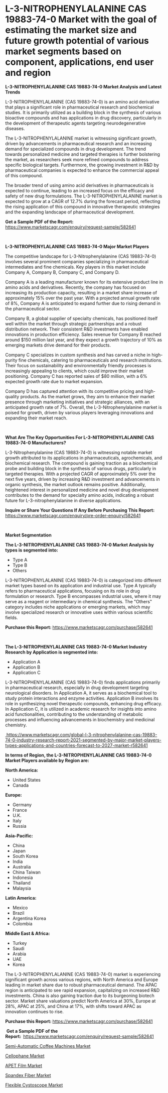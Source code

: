 <p><h1>L-3-NITROPHENYLALANINE CAS 19883-74-0 Market with the goal of estimating the market size and future growth potential of various market segments based on component, applications, end user and region</h1></p><p><strong>L-3-NITROPHENYLALANINE CAS 19883-74-0 Market Analysis and Latest Trends</strong></p>
<p><p>L-3-NITROPHENYLALANINE (CAS 19883-74-0) is an amino acid derivative that plays a significant role in pharmaceutical research and biochemical studies. It is primarily utilized as a building block in the synthesis of various bioactive compounds and has applications in drug discovery, particularly in the development of therapeutic agents targeting neurodegenerative diseases.</p><p>The L-3-NITROPHENYLALANINE market is witnessing significant growth, driven by advancements in pharmaceutical research and an increasing demand for specialized compounds in drug development. The trend towards personalized medicine and targeted therapies is further bolstering the market, as researchers seek more refined compounds to address specific biological targets. Furthermore, the growing investment in R&D by pharmaceutical companies is expected to enhance the commercial appeal of this compound.</p><p>The broader trend of using amino acid derivatives in pharmaceuticals is expected to continue, leading to an increased focus on the efficacy and safety of new drug formulations. The L-3-NITROPHENYLALANINE market is expected to grow at a CAGR of 12.7% during the forecast period, reflecting the rising application of this compound in innovative therapeutic strategies and the expanding landscape of pharmaceutical development.</p></p>
<p><strong>Get a Sample PDF of the Report:&nbsp;</strong> <a href="https://www.marketscagr.com/enquiry/request-sample/582641?utm_campaign=1326&utm_medium=2&utm_source=Github&utm_content=ia&utm_term=27092024&utm_id=l-3-nitrophenylalanine-cas-19883-74-0">https://www.marketscagr.com/enquiry/request-sample/582641</a></p>
<p>&nbsp;</p>
<p><strong>L-3-NITROPHENYLALANINE CAS 19883-74-0 Major Market Players</strong></p>
<p><p>The competitive landscape for L-3-Nitrophenylalanine (CAS 19883-74-0) involves several prominent companies specializing in pharmaceutical intermediates and fine chemicals. Key players in this market include Company A, Company B, Company C, and Company D. </p><p>Company A is a leading manufacturer known for its extensive product line in amino acids and derivatives. Recently, the company has focused on increasing its production capacity, resulting in a market share increase of approximately 15% over the past year. With a projected annual growth rate of 8%, Company A is anticipated to expand further due to rising demand in the pharmaceutical sector.</p><p>Company B, a global supplier of specialty chemicals, has positioned itself well within the market through strategic partnerships and a robust distribution network. Their consistent R&D investments have enabled innovations in production efficiency. Sales revenue for Company B reached around $150 million last year, and they expect a growth trajectory of 10% as emerging markets drive demand for their products.</p><p>Company C specializes in custom synthesis and has carved a niche in high-purity fine chemicals, catering to pharmaceuticals and research institutions. Their focus on sustainability and environmentally friendly processes is increasingly appealing to clients, which could improve their market positioning. Company C has reported sales of $80 million, with a 6% expected growth rate due to market expansion.</p><p>Company D has captured attention with its competitive pricing and high-quality products. As the market grows, they aim to enhance their market presence through marketing initiatives and strategic alliances, with an anticipated growth rate of 7%. Overall, the L-3-Nitrophenylalanine market is poised for growth, driven by various players leveraging innovations and expanding their market reach.</p></p>
<p>&nbsp;</p>
<p><strong>What Are The Key Opportunities For L-3-NITROPHENYLALANINE CAS 19883-74-0 Manufacturers?</strong></p>
<p><p>L-3-Nitrophenylalanine (CAS 19883-74-0) is witnessing notable market growth attributed to its applications in pharmaceuticals, agrochemicals, and biochemical research. The compound is gaining traction as a biochemical probe and building block in the synthesis of various drugs, particularly in targeted therapies. With a projected CAGR of approximately 5% over the next five years, driven by increasing R&D investment and advancements in organic synthesis, the market outlook remains positive. Additionally, heightened interest in personalized medicine and novel drug development contributes to the demand for specialty amino acids, indicating a robust future for L-3-nitrophenylalanine in diverse applications.</p></p>
<p><strong>Inquire or Share Your Questions If Any Before Purchasing This Report:</strong> <a href="https://www.marketscagr.com/enquiry/pre-order-enquiry/582641?utm_campaign=1326&utm_medium=2&utm_source=Github&utm_content=ia&utm_term=27092024&utm_id=l-3-nitrophenylalanine-cas-19883-74-0">https://www.marketscagr.com/enquiry/pre-order-enquiry/582641</a></p>
<p>&nbsp;</p>
<p><strong>Market Segmentation</strong></p>
<p><strong>The L-3-NITROPHENYLALANINE CAS 19883-74-0 Market Analysis by types is segmented into:</strong></p>
<p><ul><li>Type A</li><li>Type B</li><li>Others</li></ul></p>
<p><p>L-3-NITROPHENYLALANINE (CAS 19883-74-0) is categorized into different market types based on its application and industrial use. Type A typically refers to pharmaceutical applications, focusing on its role in drug formulation or research. Type B encompasses industrial uses, where it may serve as a reagent or intermediary in chemical synthesis. The "Others" category includes niche applications or emerging markets, which may involve specialized research or innovative uses within various scientific fields.</p></p>
<p><strong>Purchase this Report:&nbsp;</strong><a href="https://www.marketscagr.com/purchase/582641?utm_campaign=1326&utm_medium=2&utm_source=Github&utm_content=ia&utm_term=27092024&utm_id=l-3-nitrophenylalanine-cas-19883-74-0">https://www.marketscagr.com/purchase/582641</a></p>
<p>&nbsp;</p>
<p><strong>The L-3-NITROPHENYLALANINE CAS 19883-74-0 Market Industry Research by Application is segmented into:</strong></p>
<p><ul><li>Application A</li><li>Application B</li><li>Application C</li></ul></p>
<p><p>L-3-NITROPHENYLALANINE (CAS 19883-74-0) finds applications primarily in pharmaceutical research, especially in drug development targeting neurological disorders. In Application A, it serves as a biochemical tool to study protein interactions and enzyme activities. Application B involves its role in synthesizing novel therapeutic compounds, enhancing drug efficacy. In Application C, it is utilized in academic research for insights into amino acid functionalities, contributing to the understanding of metabolic processes and influencing advancements in biochemistry and medicinal chemistry.</p></p>
<p><a href="https://www.marketscagr.com/global-l-3-nitrophenylalanine-cas-19883-74-0-industry-research-report-2021-segmented-by-major-market-players-types-applications-and-countries-forecast-to-2027-market-r582641?utm_campaign=1326&utm_medium=2&utm_source=Github&utm_content=ia&utm_term=27092024&utm_id=l-3-nitrophenylalanine-cas-19883-74-0">&nbsp;https://www.marketscagr.com/global-l-3-nitrophenylalanine-cas-19883-74-0-industry-research-report-2021-segmented-by-major-market-players-types-applications-and-countries-forecast-to-2027-market-r582641</a></p>
<p><strong>In terms of Region, the L-3-NITROPHENYLALANINE CAS 19883-74-0 Market Players available by Region are:</strong></p>
<p>
    <p> <strong> North America: </strong>
        <ul>
            <li>United States</li>
            <li>Canada</li>
        </ul>
        </p> 
    <p> <strong> Europe: </strong>
        <ul>
            <li>Germany</li>
            <li>France</li>
            <li>U.K.</li>
            <li>Italy</li>
            <li>Russia</li>
        </ul>
        </p> 
    <p> <strong> Asia-Pacific: </strong>
        <ul>
            <li>China</li>
            <li>Japan</li>
            <li>South Korea</li>
            <li>India</li>
            <li>Australia</li>
            <li>China Taiwan</li>
            <li>Indonesia</li>
            <li>Thailand</li>
            <li>Malaysia</li>
        </ul>
        </p> 
    <p> <strong> Latin America: </strong>
        <ul>
            <li>Mexico</li>
            <li>Brazil</li>
            <li>Argentina Korea</li>
            <li>Colombia</li>
        </ul>
        </p> 
    <p> <strong> Middle East & Africa: </strong>
        <ul>
            <li>Turkey</li>
            <li>Saudi</li>
            <li>Arabia</li>
            <li>UAE</li>
            <li>Korea</li>
        </ul>
    </p>
    </p>
<p><p>The L-3-NITROPHENYLALANINE (CAS 19883-74-0) market is experiencing significant growth across various regions, with North America and Europe leading in market share due to robust pharmaceutical demand. The APAC region is anticipated to see rapid expansion, capitalizing on increased R&D investments. China is also gaining traction due to its burgeoning biotech sector. Market share valuations predict North America at 30%, Europe at 28%, APAC at 25%, and China at 17%, with shifts toward APAC as innovation continues to rise.</p></p>
<p><strong>Purchase this Report: </strong><a href="https://www.marketscagr.com/purchase/582641?utm_campaign=1326&utm_medium=2&utm_source=Github&utm_content=ia&utm_term=27092024&utm_id=l-3-nitrophenylalanine-cas-19883-74-0">https://www.marketscagr.com/purchase/582641</a></p>
<p>&nbsp;<strong>Get a Sample PDF of the Report:&nbsp;&nbsp;</strong><a href="https://www.marketscagr.com/enquiry/request-sample/582641?utm_campaign=1326&utm_medium=2&utm_source=Github&utm_content=ia&utm_term=27092024&utm_id=l-3-nitrophenylalanine-cas-19883-74-0">https://www.marketscagr.com/enquiry/request-sample/582641</a></p>
<p><strong></strong></p>
<p><p><a href="https://issuu.com/reportprime-2/docs/semi-automatic-coffee-machines-mark_6f6d92bc3410e1?utm_campaign=1326&utm_medium=2&utm_source=Github&utm_content=ia&utm_term=27092024&utm_id=l-3-nitrophenylalanine-cas-19883-74-0">Semi-Automatic Coffee Machines Market</a></p><p><a href="https://www.linkedin.com/pulse/evaluating-global-cellophane-market-trends-growth-opportunities-oslgf?utm_campaign=1326&utm_medium=2&utm_source=Github&utm_content=ia&utm_term=27092024&utm_id=l-3-nitrophenylalanine-cas-19883-74-0">Cellophane Market</a></p><p><a href="https://www.linkedin.com/pulse/apet-film-market-outlook-forecast-from-2024-2031-growizr-wypcf?utm_campaign=1326&utm_medium=2&utm_source=Github&utm_content=ia&utm_term=27092024&utm_id=l-3-nitrophenylalanine-cas-19883-74-0">APET Film Market</a></p><p><a href="https://www.linkedin.com/pulse/spandex-fiber-market-forecast-global-trends-analysis-from-rjn9f?utm_campaign=1326&utm_medium=2&utm_source=Github&utm_content=ia&utm_term=27092024&utm_id=l-3-nitrophenylalanine-cas-19883-74-0">Spandex Fiber Market</a></p><p><a href="https://issuu.com/reportprime-2/docs/flexible-cystoscope-market-size-203_dcebbc7d72769e?utm_campaign=1326&utm_medium=2&utm_source=Github&utm_content=ia&utm_term=27092024&utm_id=l-3-nitrophenylalanine-cas-19883-74-0">Flexible Cystoscope Market</a></p></p>